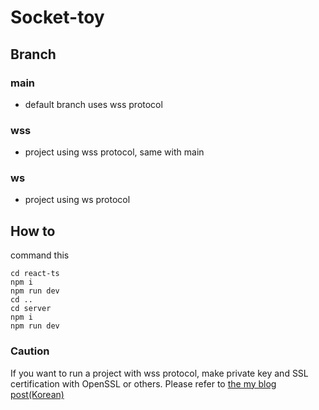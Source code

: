# Socket-toy
## Branch
### main
* default branch uses wss protocol
### wss
* project using wss protocol, same with main
### ws
* project using ws protocol
## How to 
command this
```
cd react-ts
npm i
npm run dev
cd ..
cd server
npm i
npm run dev
```
### Caution
If you want to run a project with wss protocol, make private key and SSL certification with OpenSSL or others.
Please refer to [the my blog post(Korean)](https://nayounsang1.tistory.com/114)

